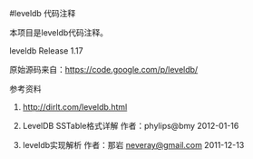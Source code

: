 #leveldb 代码注释

本项目是leveldb代码注释。

leveldb Release 1.17

原始源码来自：https://code.google.com/p/leveldb/

参考资料
1. http://dirlt.com/leveldb.html

2. LevelDB SSTable格式详解 作者：phylips@bmy  2012-01-16

3. leveldb实现解析  作者：那岩 neveray@gmail.com 2011-12-13

